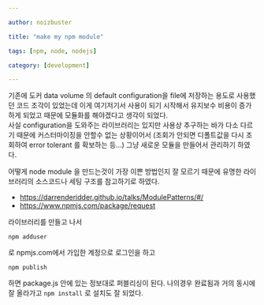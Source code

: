 ```yaml
---

author: noizbuster

title: "make my npm module"

tags: [npm, node, nodejs]

category: [development]

---
```


기존에 도커 data volume 의 default configuration을 file에 저장하는 용도로 사용했던 코드 조각이 있었는데 이게 여기저기서 사용이 되기 시작해서 유지보수 비용이 증가하게 되었고 때문에 모듈화를 해야겠다고 생각이 되었다.  
사실 configuration을 도와주는 라이브러리는 있지만 사용상 추구하는 바가 다소 다르기 때문에 커스터마이징을 안할수 없는 상황이어서 (조회가 안되면 디폴트값을 다시 조회하여 error tolerant 를 확보하는 등...) 그냥 새로운 모듈을 만들어서 관리하기 하였다.

어떻게 node module 을 만드는것이 가장 이쁜 방법인지 잘 모르기 때문에 유명한 라이브러리의 소스코드나 세팅 구조를 참고하기로 하였다.  

* https://darrenderidder.github.io/talks/ModulePatterns/#/
* https://www.npmjs.com/package/request

라이브러리를 만들고 나서
```
npm adduser
```
로 npmjs.com에서 가입한 계정으로 로그인을 하고
```
npm publish
```
하면 package.js 안에 있는 정보대로 퍼블리싱이 된다.
나의경우 완료됨과 거의 동시에 잘 올라가고 `npm install` 로 설치도 잘 되었다.
